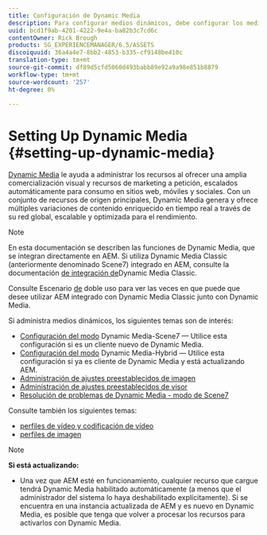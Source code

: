 ```yaml
---
title: Configuración de Dynamic Media
description: Para configurar medios dinámicos, debe configurar los medios dinámicos y administrar los ajustes preestablecidos de imagen y visor
uuid: bcd1f9ab-4201-4222-9e4a-ba82b3c7cd6c
contentOwner: Rick Brough
products: SG_EXPERIENCEMANAGER/6.5/ASSETS
discoiquuid: 36a4a4e7-8bb2-4853-b335-cf9148be410c
translation-type: tm+mt
source-git-commit: df89d5cfd5060d493babb89e92a9a98e851b8879
workflow-type: tm+mt
source-wordcount: '257'
ht-degree: 0%

---
```



# Setting Up Dynamic Media {#setting-up-dynamic-media}

[Dynamic Media](https://www.adobe.com/solutions/web-experience-management/dynamic-media.html) le ayuda a administrar los recursos al ofrecer una amplia comercialización visual y recursos de marketing a petición, escalados automáticamente para consumo en sitios web, móviles y sociales. Con un conjunto de recursos de origen principales, Dynamic Media genera y ofrece múltiples variaciones de contenido enriquecido en tiempo real a través de su red global, escalable y optimizada para el rendimiento.

>[!NOTE]
>
>En esta documentación se describen las funciones de Dynamic Media, que se integran directamente en AEM. Si utiliza Dynamic Media Classic (anteriormente denominado Scene7) integrado en AEM, consulte la documentación [de integración de](/help/sites-administering/scene7.md)Dynamic Media Classic.
>
>Consulte Escenario [de](/help/sites-administering/scene7.md#dual-use-scenario) doble uso para ver las veces en que puede que desee utilizar AEM integrado con Dynamic Media Classic junto con Dynamic Media.

Si administra medios dinámicos, los siguientes temas son de interés:

* [Configuración del modo](config-dms7.md) Dynamic Media-Scene7 — Utilice esta configuración si es un cliente nuevo de Dynamic Media.
* [Configuración del modo](config-dynamic.md) Dynamic Media-Hybrid — Utilice esta configuración si ya es cliente de Dynamic Media y está actualizando AEM.
* [Administración de ajustes preestablecidos de imagen](managing-image-presets.md)
* [Administración de ajustes preestablecidos de visor](managing-viewer-presets.md)
* [Resolución de problemas de Dynamic Media - modo de Scene7](troubleshoot-dms7.md)

Consulte también los siguientes temas:

* [perfiles de vídeo y codificación de vídeo](video-profiles.md)
* [perfiles de imagen](image-profiles.md)

>[!NOTE]
>
>**Si está actualizando:**
>
>* Una vez que AEM esté en funcionamiento, cualquier recurso que cargue tendrá Dynamic Media habilitado automáticamente (a menos que el administrador del sistema lo haya deshabilitado explícitamente). Si se encuentra en una instancia actualizada de AEM y es nuevo en Dynamic Media, es posible que tenga que volver a procesar los recursos para activarlos con Dynamic Media.